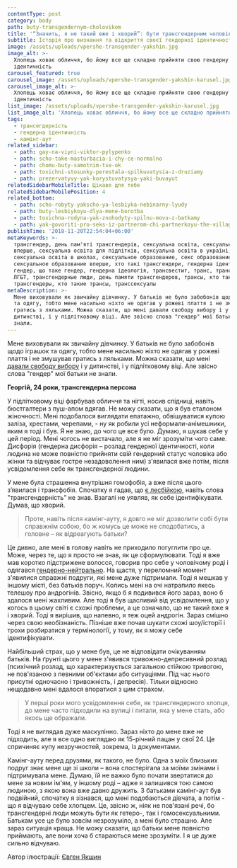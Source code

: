 ```yaml
---
contentType: post
category: body
path: buty-transgendernym-cholovikom
title: '“Значить, я не такий вже і хворий”: бути трансгендерним чоловіком'
subtitle: Історія про визнання та відкриття своєї гендерної ідентичності
image: /assets/uploads/vpershe-transgender-yakshin.jpg
image_alt: >-
  Хлопець ховає обличчя, бо йому все ще складно прийняти свою гендерну
  ідентичність
carousel_featured: true
carousel_image: /assets/uploads/vpershe-transgender-yakshin-karusel.jpg
carousel_image_alt: >-
  Хлопець ховає обличчя, бо йому все ще складно прийняти свою гендерну
  ідентичність
list_image: /assets/uploads/vpershe-transgender-yakshin-karusel.jpg
list_image_alt: 'Хлопець ховає обличчя, бо йому все ще складно прийняти свій гендер'
tags:
  - трансегдерність
  - гендерна ідентичність
  - камінг-аут
related_sidebar:
  - path: gay-na-viyni-viktor-pylypenko
  - path: scho-take-masturbacia-i-chy-ce-normalno
  - path: chomu-buty-samotnim-tse-ok
  - path: toxichni-stosunky-perestala-spilkuvatysia-z-druziamy
  - path: prezervatyvy-yak-korystuvatysya-yaki-buvayut
relatedSidebarMobileTitle: Цікаве для тебе
relatedSidebarMobilePosition: 4
related_bottom:
  - path: scho-robyty-yakscho-ya-lesbiyka-nebinarny-lyudy
  - path: buty-lesbiykoyu-dlya-mene-borotba
  - path: toxichna-rodyna-yak-znohodyty-spilnu-movu-z-batkamy
  - path: yak-govoriti-pro-seks-iz-partnerom-chi-partnerkoyu-the-village
publishTime: '2018-11-20T22:54:04+06:00'
metaKeywords: >-
  трансгендер, день пам'яті трансгендерів, сексуальна освіта, сексуальна освіта
  вперше, сексуальна освіта для підлітків, сексуальна освіта в україні,
  сексуальна освіта в школах, сексуальное образование, секс образование,
  сексуальное образование вперше, хто такі трансгендери, гендерна ідентичність,
  гендер, що таке гендер, гендерна ідеологія, трансвестит, транс, транссексуал,
  ЛГБТ, трансгендерные люди, день памяти трансгендеров, трансы, кто такие
  трансгендеры, кто такие трансы, транссексуалы
metaDescription: >-
  Мене виховували як звичайну дівчинку. У батьків не було забобонів щодо іграшок
  та одягу, тобто мене насильно ніхто не одягав у рожеві плаття і не змушував
  гратись з ляльками. Можна сказати, що мені давали свободу вибору і у
  дитинстві, і у підлітковому віці. Але звісно слова "гендер" мої батьки не
  знали.
---
```

Мене виховували як звичайну дівчинку. У батьків не було забобонів щодо іграшок та одягу, тобто мене насильно ніхто не одягав у рожеві плаття і не змушував гратись з ляльками. Можна сказати, що мені [давали свободу вибору](https://vpershe.com/articles/toxichna-rodyna-yak-znohodyty-spilnu-movu-z-batkamy) і у дитинстві, і у підлітковому віці. Але звісно слова "гендер" мої батьки не знали.

**Георгій, 24 роки, трансгендерна персона**

У підлітковому віці фарбував обличчя та нігті, носив спідниці, навіть бюстгалтери з пуш-апом вдягав. Не можу сказати, що я був еталоном жіночності. Мені подобалося виглядати епатажно, обвішуватися купою заліза, хрестами, черепами, - ну як робили усі неформали-анімешники, яким я тоді і був. Я не знаю, до чого це все було. Думаю, я шукав себе у цей період. Мені чогось не вистачало, але я не міг зрозуміти чого саме. Дисфорія (гендерна дисфорія – розлад гендерної ідентичності, коли людина не може повністю прийняти свій гендерний статус чоловіка або жінки та відчуває гостре незадоволення ним) з'явилася вже потім, після усвідомлення себе як трансгендерної людини.

У мене була страшенна внутрішня гомофобія, а вже після цього з’явилася і трансфобія. Спочатку я гадав, що [є лесбійкою](https://vpershe.com/stories/buty-lesbiykoyu-dlya-mene-borotba), навіть слова "трансгендерність" не знав. Взагалі не уявляв, як себе ідентифікувати. Думав, що хворий. 

> Проте, навіть після камінг-ауту, я довго не міг дозволити собі бути справжнім собою, бо ж комусь це може не сподобатись, а головне – як відреагують батьки?

Це дивно, але мені в голову навіть не приходило погуглити про це.  Може, через те, що я просто не знав, як це сформулювати. Тоді я вже мав коротко підстрижене волосся, говорив про себе у чоловічому роді і одягався [гендерно-нейтрально](https://vpershe.com/stories/scho-robyty-yakscho-ya-lesbiyka-nebinarny-lyudy). На щастя, у переломний момент з'явилися справжні подруги, які мене дуже підтримали. Тоді я мешкав у іншому місті, без батьків поруч. Колись мені на очі натрапило якесь телешоу про андрогінів. Звісно, якщо б я подивився його зараз, воно б здалося мені жахливим. Але тоді я був щасливий від усвідомлення, що у когось в цьому світі є схожі проблеми, а це означало, що не такий вже я і хворий. Тоді я вирішив, що напевно, я теж оцей андрогін. Зараз смішно через свою необізнаність. Пізніше вже почав шукати схожі шоу/історії і трохи розбиратися у термінології,  у тому, як я можу себе ідентифікувати.

Найбільший страх, що у мене був, це не відповідати очікуванням батьків. На ґрунті цього у мене з'явився тривожно-депресивний розлад (психічний розлад, що характеризується загальною стійкою тривогою, не пов'язаною з певними об'єктами або ситуаціями. Під час нього присутні одночасно і тривожність, і депресія). Тільки відносно нещодавно мені вдалося впоратися з цим страхом. 

> У перші роки мого усвідомлення себе, як трансгендерного хлопця, до мене часто підходили на вулиці і питали, яка у мене стать, або якось ще ображали.

Тоді я не виглядав дуже маскулінно. Зараз ніхто до мене вже не підходить, але я все одно виглядаю як 15-річний пацан у свої 24. Це спричиняє купу незручностей, зокрема, із документами.

Камінг-ауту перед друзями, як такого, не було. Одна з моїх близьких подруг знає мене ще зі школи – вона спостерігала за моїми змінами і підтримувала мене. Думаю, їй не важко було почати звертатися до мене за новим ім'ям, у іншому роді – адже я залишився тою самою людиною, з якою вона вже давно дружить. З батьками камінг-аут був подвійний, спочатку я зізнався, що мені подобаються дівчата, а потім - що я відчуваю себе хлопцем. Це, звісно ж, ніяк не пов'язані речі, бо трансгендерні люди можуть бути як гетеро-, так і гомосексуальними. Батькам усе це було зовсім незрозуміло, а мені було страшно. Але зараз ситуація краща. Не можу сказати, що батьки мене повністю приймають, але вони хоча б стараються мене зрозуміти. І я це дуже сильно відчуваю.

Автор ілюстрації: [Євген Якшин](https://www.instagram.com/ev.yakshin/)
